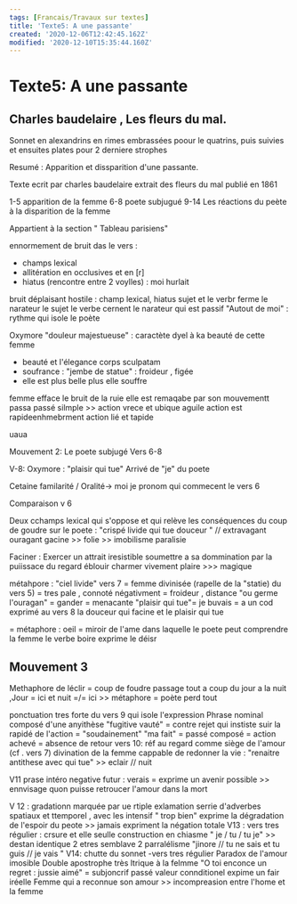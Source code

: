 ```yaml
---
tags: [Francais/Travaux sur textes]
title: 'Texte5: A une passante'
created: '2020-12-06T12:42:45.162Z'
modified: '2020-12-10T15:35:44.160Z'
---
```


# Texte5: A une passante
## Charles baudelaire , Les fleurs du mal.

Sonnet en alexandrins en rimes embrassées poour le quatrins, puis suivies et ensuites plates pour 2 derniere strophes

Resumé : Apparition et dissparition d'une passante.

Texte ecrit par charles baudelaire extrait des fleurs du mal publié en 1861

1-5 apparition de la femme 
6-8 poete subjugué
9-14 Les réactions du peète à la disparition de la femme

Appartient à la section " Tableau parisiens"

ennormement de bruit das le vers :
- champs lexical 
- allitération en occlusives et en [r]
- hiatus (rencontre entre 2 voylles) : moi hurlait

bruit déplaisant hostile : champ lexical, hiatus
sujet et le verbr ferme le narateur le sujet le verbe cernent le narateur qui est passif "Autout de moi" : rythme qui isole le poète

Oxymore "douleur majestueuse" : caractète dyel à ka beauté de cette femme
- beauté et l'élegance corps sculpatam
- soufrance : "jembe de statue" : froideur , figée
- elle est plus belle plus elle souffre

femme efface le bruit de la ruie
elle est remaqabe par son mouvementt
passa passé silmple >> action vrece et ubique
aguile action est rapideenhmebrment action lié et tapide

uaua

Mouvement 2: Le poete subjugé
Vers 6-8

V-8: Oxymore : "plaisir qui tue"
Arrivé de "je" du poete

Cetaine familarité / Oralité-> moi je pronom qui commecent le vers 6 

Comparaison v 6


Deux cchamps lexical qui s'oppose et qui relève les conséquences du coup de goudre sur le poete :
"crispé livide qui tue douceur " // extravagant ouragant gacine >> folie >> imobilisme paralisie

Faciner : Exercer un attrait iresistible soumettre a sa dommination par la puiissace du regard 
éblouir charmer vivement plaire >>> magique

métahpore : "ciel livide" vers 7 = femme divinisée (rapelle de la "statie) du vers 5) = tres pale , connoté négativment = froideur , distance
"ou germe l'ouragan" = gander = menacante
"plaisir qui tue"= 
je buvais  = a un cod exprimé au vers 8 la douceur qui facine et le plaisir qui tue

= métaphore : oeil = miroir de l'ame dans laquelle le poete peut comprendre la femme
le verbe boire exprime le déisr

## Mouvement 3

Methaphore de léclir = coup de foudre 
passage tout a coup du jour a la nuit ,Jour = ici et nuit =/= ici >> métaphore = poète perd tout

ponctuation tres forte du vers 9 qui isole l'expression
Phrase nominal composé d'une anyithèse
"fugitive vauté" = contre rejet qui instiste suir la rapidé de l'action = "soudainement"
"ma fait" = passé composé = action achevé = absence de retour
vers 10: réf au regard comme siège de l'amour (cf . vers 7)
divination de la femme cappable de redonner la vie : "renaitre antithese avec qui tue" >> eclair // nuit

V11 prase intéro negative 
futur : verais = exprime un avenir possible >> ennvisage quon puisse retroucer l'amour dans la mort

V 12 : gradationn marquée par ue rtiple exlamation
serrie d'adverbes spatiaux et ttemporel , avec les intensif " trop bien"
exprime la dégradation de l'espoir du peote >> jamais expriment la négation totale
V13 : vers tres régulier : crsure et elle seulle 
construction en chiasme " je / tu / tu je" >> destan identique 2 etres semblave  2 parralélisme "jinore // tu ne sais et tu guis // je vais "
V14: chutte du sonnet -vers tres régulier
Paradox de l'amour imosible 
Double apostrophe très ltrique à la felmme "O toi enconce un regret : jussie aimé" = subjoncrif passé valeur connditionel expime un fair iréelle
Femme qui a reconnue son amour >> incompreasion entre l'home et la femme










